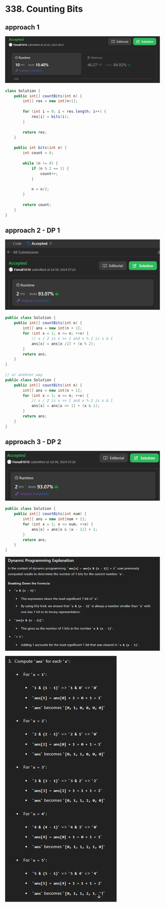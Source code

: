 # 338. Counting Bits

## approach 1

![alt text](image-2.png)


```java
class Solution {
    public int[] countBits(int n) {
        int[] res = new int[n+1];

        for (int i = 0; i < res.length; i++) {
            res[i] = bits(i);
        }

        return res;
    }

    public int bits(int n) {
        int count = 0;

        while (n != 0) {
            if (n % 2 == 1) {
                count++;
            }

            n = n/2;
        }

        return count;
    }
}

```
## approach 2 - DP 1

![alt text](image-3.png)

```java
public class Solution {
    public int[] countBits(int n) {
        int[] ans = new int[n + 1];
        for (int x = 1; x <= n; ++x) {
            // x / 2 is x >> 1 and x % 2 is x & 1
            ans[x] = ans[x /2] + (x % 2); 
        }
        return ans;
    }
}

// or anohter way
public class Solution {
    public int[] countBits(int n) {
        int[] ans = new int[n + 1];
        for (int x = 1; x <= n; ++x) {
            // x / 2 is x >> 1 and x % 2 is x & 1
            ans[x] = ans[x >> 1] + (x & 1); 
        }
        return ans;
    }
}
```

## approach 3 - DP 2
![alt text](image-4.png)

```java
public class Solution {
    public int[] countBits(int num) {
        int[] ans = new int[num + 1];
        for (int x = 1; x <= num; ++x) {
            ans[x] = ans[x & (x - 1)] + 1;
        }
        return ans;
    }
}
```

![alt text](image-5.png)

![alt text](image-6.png)